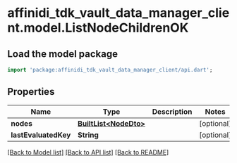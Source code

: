 # affinidi_tdk_vault_data_manager_client.model.ListNodeChildrenOK

## Load the model package

```dart
import 'package:affinidi_tdk_vault_data_manager_client/api.dart';
```

## Properties

| Name                 | Type                                       | Description | Notes      |
| -------------------- | ------------------------------------------ | ----------- | ---------- |
| **nodes**            | [**BuiltList&lt;NodeDto&gt;**](NodeDto.md) |             | [optional] |
| **lastEvaluatedKey** | **String**                                 |             | [optional] |

[[Back to Model list]](../README.md#documentation-for-models) [[Back to API list]](../README.md#documentation-for-api-endpoints) [[Back to README]](../README.md)
